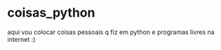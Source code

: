 # coisas_python

aqui vou colocar coisas pessoais q fiz em python
e programas livres na internet :)
